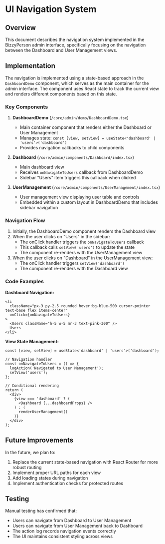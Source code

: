 # UI Navigation System

## Overview

This document describes the navigation system implemented in the BizzyPerson admin interface, specifically focusing on the navigation between the Dashboard and User Management views.

## Implementation

The navigation is implemented using a state-based approach in the `DashboardDemo` component, which serves as the main container for the admin interface. The component uses React state to track the current view and renders different components based on this state.

### Key Components

1. **DashboardDemo** (`/core/admin/demo/DashboardDemo.tsx`)
   - Main container component that renders either the Dashboard or User Management
   - Manages state: `const [view, setView] = useState<'dashboard' | 'users'>('dashboard')`
   - Provides navigation callbacks to child components

2. **Dashboard** (`/core/admin/components/Dashboard/index.tsx`)
   - Main dashboard view
   - Receives `onNavigateToUsers` callback from DashboardDemo
   - Sidebar "Users" item triggers this callback when clicked

3. **UserManagement** (`/core/admin/components/UserManagement/index.tsx`)
   - User management view displaying user table and controls
   - Embedded within a custom layout in DashboardDemo that includes sidebar navigation

### Navigation Flow

1. Initially, the DashboardDemo component renders the Dashboard view
2. When the user clicks on "Users" in the sidebar:
   - The onClick handler triggers the `onNavigateToUsers` callback
   - This callback calls `setView('users')` to update the state
   - The component re-renders with the UserManagement view
3. When the user clicks on "Dashboard" in the UserManagement view:
   - The onClick handler triggers `setView('dashboard')`
   - The component re-renders with the Dashboard view

### Code Examples

**Dashboard Navigation:**
```tsx
<li 
  className="px-3 py-2.5 rounded hover:bg-blue-500 cursor-pointer text-base flex items-center"
  onClick={onNavigateToUsers}
>
  <Users className="h-5 w-5 mr-3 text-pink-300" />
  Users
</li>
```

**View State Management:**
```tsx
const [view, setView] = useState<'dashboard' | 'users'>('dashboard');

// Navigation handler
const onNavigateToUsers = () => {
  logAction('Navigated to User Management');
  setView('users');
};

// Conditional rendering
return (
  <div>
    {view === 'dashboard' ? (
      <Dashboard {...dashboardProps} />
    ) : (
      renderUserManagement()
    )}
  </div>
);
```

## Future Improvements

In the future, we plan to:

1. Replace the current state-based navigation with React Router for more robust routing
2. Implement proper URL paths for each view
3. Add loading states during navigation
4. Implement authentication checks for protected routes

## Testing

Manual testing has confirmed that:
- Users can navigate from Dashboard to User Management
- Users can navigate from User Management back to Dashboard
- The action log records navigation events correctly
- The UI maintains consistent styling across views 
